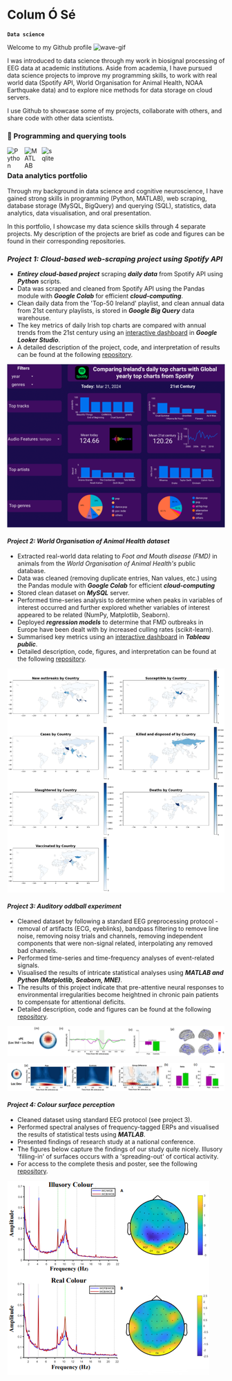# Colum Ó Sé

**`Data science`**

Welcome to my Github profile ![wave-gif](https://cdn.jsdelivr.net/gh/Readme-Workflows/Readme-Icons@main/icons/gifs/wave.gif)

I was introduced to data science through my work in biosignal processing of EEG data at academic institutions. Aside from academia, I have pursued data science projects to improve my programming skills, to work with real world data (Spotify API,  World Organisation for Animal Health, NOAA Earthquake data) and to explore nice methods for data storage on cloud servers.

I use Github to showcase some of my projects, collaborate with others, and share code with other data scientists.

### 🧰 Programming and querying tools

<img align="left" alt="Python" width="30px" style="padding-right:10px;" src="https://cdn.jsdelivr.net/gh/devicons/devicon/icons/python/python-plain.svg" />
<img align="left" alt="MATLAB" width="30px" style="padding-right:10px;" src="https://cdn.jsdelivr.net/gh/devicons/devicon/icons/matlab/matlab-original.svg" />
<img align="left" alt="sqlite" width="30px" style="padding-right:10px;" src="https://cdn.jsdelivr.net/gh/devicons/devicon/icons/sqlite/sqlite-original.svg" />
<br />

#

### Data analytics portfolio
Through my background in data science and cognitive neuroscience, I have gained strong skills in programming (Python, MATLAB), web scraping, database storage (MySQL, BigQuery) and querying (SQL), statistics, data analytics, data visualisation, and oral presentation.

In this portfolio, I showcase my data science skills through 4 separate projects. My description of the projects are brief as code and figures can be found in their corresponding repositories.

### *Project 1: Cloud-based web-scraping project using Spotify API*
* ***Entirey cloud-based project*** scraping ***daily data*** from Spotify API using ***Python*** scripts.
* Data was scraped and cleaned from Spotify API using the Pandas module with ***Google Colab*** for efficient ***cloud-computing***.
* Clean daily data from the 'Top-50 Ireland' playlist, and clean annual data from 21st century playlists, is stored in ***Google Big Query*** data warehouse.
* The key metrics of daily Irish top charts are compared with annual trends from the 21st century using an [interactive dashboard](https://lookerstudio.google.com/reporting/89c6378a-f65c-40d0-b712-72041bbcd563) in ***Google Looker Studio***.
* A detailed description of the project, code, and interpretation of results can be found at the following [repository](https://github.com/columose/Spotify-API/blob/d85f87640ab00f4edf8d388ffddec082292d8064/README.md).

![Dashboard](https://github.com/columose/Spotify-API/blob/c4cdf184cf44efd278bfab140fcb2f333473ca25/Images/Spotify%20API%20dashboard.png)

#### *Project 2: World Organisation of Animal Health dataset*
* Extracted real-world data relating to *Foot and Mouth disease (FMD)* in animals from the *World Organisation of Animal Health's* public database.
* Data was cleaned (removing duplicate entries, Nan values, etc.) using the Pandas module with ***Google Colab*** for efficient ***cloud-computing***
* Stored clean dataset on ***MySQL*** server.
* Performed time-series analysis to determine when peaks in variables of interest occurred and further explored whether variables of interest appeared to be related (NumPy, Matplotlib, Seaborn).
* Deployed ***regression models*** to determine that FMD outbreaks in Europe have been dealt with by increased culling rates (scikit-learn).
* Summarised key metrics using an [interactive dashboard](https://public.tableau.com/app/profile/colum.s./viz/WOAHFMDproject/Dashboard) in ***Tableau public***.
* Detailed description, code, figures, and interpretation can be found at the following [repository](https://github.com/columose/WOAH-FMD-dataset.git).

![figure](https://github.com/columose/columose/blob/dfbabc4dfc11d6944f8f3095c20bf3398ad27f21/Github%20figures/Choropleth%20original.png)


#### *Project 3: Auditory oddball experiment*
* Cleaned dataset by following a standard EEG preprocessing protocol - removal of artifacts (ECG, eyeblinks), bandpass filtering to remove line noise, removing noisy trials and channels, removing independent components that were non-signal related, interpolating any removed bad channels.
* Performed time-series and time-frequency analyses of event-related signals.
* Visualised the results of intricate statistical analyses using ***MATLAB and Python (Matplotlib, Seaborn, MNE)***.
* The results of this project indicate that pre-attentive neural responses to environmental irregularities become heightned in chronic pain patients to compensate for attentional deficits.
* Detailed description, code and figures can be found at the following [repository](https://github.com/columose/Chronic-Pain-Project.git).

![figure](https://github.com/columose/columose/blob/8ad6cd6b904a5fcb0a8c0192ecebb4ee1c83f5e4/Github%20figures/Oddball%20time-domain.png)

![figure](https://github.com/columose/columose/blob/aa0001208ff6838ab751deaa0b7fb6cf3548dee2/Github%20figures/Oddball%20time-freq.png)

#### *Project 4: Colour surface perception*
* Cleaned dataset using standard EEG protocol (see project 3).
* Performed spectral analyses of frequency-tagged ERPs and visualised the results of statistical tests using ***MATLAB***.
* Presented findings of research study at a national conference.
* The figures below capture the findings of our study quite nicely. Illusory 'filling-in' of surfaces occurs with a 'spreading-out' of cortical activity. 
* For access to the complete thesis and poster, see the following [repository](https://github.com/columose/Colour-Perception.git). 

![figure](https://github.com/columose/columose/blob/bd11dc061999938ed605dfc0232e398c65ec407b/Github%20figures/Colour%20perception.png)
















